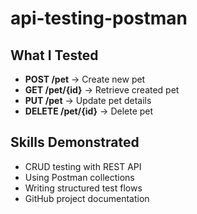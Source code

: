 # api-testing-postman

## What I Tested
- **POST /pet** → Create new pet
- **GET /pet/{id}** → Retrieve created pet
- **PUT /pet** → Update pet details
- **DELETE /pet/{id}** → Delete pet

## Skills Demonstrated
- CRUD testing with REST API
- Using Postman collections
- Writing structured test flows
- GitHub project documentation
